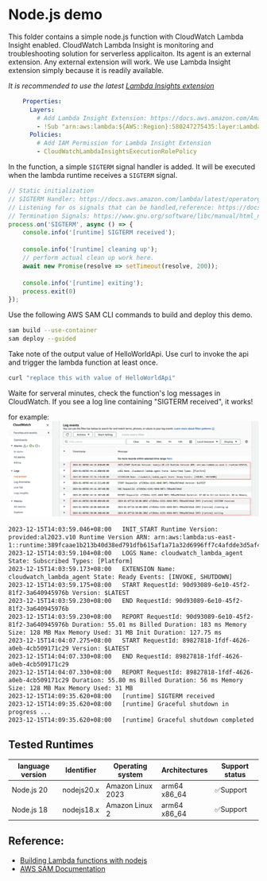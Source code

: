 # Node.js demo

This folder contains a simple node.js function with CloudWatch Lambda Insight enabled. CloudWatch Lambda Insight is monitoring and troubleshooting solution for serverless applicaiton. Its agent is an external extension. Any external extension will work. We use Lambda Insight extension simply because it is readily available.

*It is recommended to use the
latest [Lambda Insights extension](https://docs.aws.amazon.com/AmazonCloudWatch/latest/monitoring/Lambda-Insights-extension-versions.html)*
```yaml
    Properties:
      Layers:
        # Add Lambda Insight Extension: https://docs.aws.amazon.com/AmazonCloudWatch/latest/monitoring/Lambda-Insights-extension-versions.html
        - !Sub "arn:aws:lambda:${AWS::Region}:580247275435:layer:LambdaInsightsExtension-Arm64:5"
      Policies:
        # Add IAM Permission for Lambda Insight Extension
        - CloudWatchLambdaInsightsExecutionRolePolicy
```

In the function, a simple `SIGTERM` signal handler is added. It will be executed when the lambda runtime receives a `SIGTERM` signal.

```javascript
// Static initialization
// SIGTERM Handler: https://docs.aws.amazon.com/lambda/latest/operatorguide/static-initialization.html
// Listening for os signals that can be handled,reference: https://docs.aws.amazon.com/lambda/latest/dg/runtimes-extensions-api.html
// Termination Signals: https://www.gnu.org/software/libc/manual/html_node/Termination-Signals.html
process.on('SIGTERM', async () => {
    console.info('[runtime] SIGTERM received');

    console.info('[runtime] cleaning up');
    // perform actual clean up work here. 
    await new Promise(resolve => setTimeout(resolve, 200));

    console.info('[runtime] exiting');
    process.exit(0)
});
```

Use the following AWS SAM CLI commands to build and deploy this demo.

```bash
sam build --use-container
sam deploy --guided 
```

Take note of the output value of HelloWorldApi. Use curl to invoke the api and trigger the lambda function at least once.

```bash
curl "replace this with value of HelloWorldApi"
```

Waite for serveral minutes, check the function's log messages in CloudWatch. If you see a log line containing "SIGTERM received", it works!


for example:
![](./docs/images/nodejs-2024-01-08.png)
```text
2023-12-15T14:03:59.046+08:00	INIT_START Runtime Version: provided:al2023.v10 Runtime Version ARN: arn:aws:lambda:us-east-1::runtime:389fcaae1b213b40d38ed791dfb615af1a71a32d6996ff7c4afdde3d5af4b6f2
2023-12-15T14:03:59.104+08:00	LOGS Name: cloudwatch_lambda_agent State: Subscribed Types: [Platform]
2023-12-15T14:03:59.173+08:00	EXTENSION Name: cloudwatch_lambda_agent State: Ready Events: [INVOKE, SHUTDOWN]
2023-12-15T14:03:59.175+08:00	START RequestId: 90d93089-6e10-45f2-81f2-3a640945976b Version: $LATEST
2023-12-15T14:03:59.230+08:00	END RequestId: 90d93089-6e10-45f2-81f2-3a640945976b
2023-12-15T14:03:59.230+08:00	REPORT RequestId: 90d93089-6e10-45f2-81f2-3a640945976b Duration: 55.01 ms Billed Duration: 183 ms Memory Size: 128 MB Max Memory Used: 31 MB Init Duration: 127.75 ms
2023-12-15T14:04:07.275+08:00	START RequestId: 89827818-1fdf-4626-a0eb-4cb509171c29 Version: $LATEST
2023-12-15T14:04:07.330+08:00	END RequestId: 89827818-1fdf-4626-a0eb-4cb509171c29
2023-12-15T14:04:07.330+08:00	REPORT RequestId: 89827818-1fdf-4626-a0eb-4cb509171c29 Duration: 55.80 ms Billed Duration: 56 ms Memory Size: 128 MB Max Memory Used: 31 MB
2023-12-15T14:09:35.620+08:00	[runtime] SIGTERM received
2023-12-15T14:09:35.620+08:00	[runtime] Graceful shutdown in progress ...
2023-12-15T14:09:35.620+08:00	[runtime] Graceful shutdown completed 
```

## Tested Runtimes

| language version | Identifier | Operating system  | Architectures    | Support status |
|------------------|------------|-------------------|------------------|----------------|
| Node.js 20       | nodejs20.x | Amazon Linux 2023 | arm64<br/>x86_64 | ✅Support       |
| Node.js 18       | nodejs18.x | Amazon Linux 2    | arm64<br/>x86_64 | ✅Support       |

## Reference:

- [Building Lambda functions with nodejs](https://docs.aws.amazon.com/lambda/latest/dg/lambda-nodejs.html)
- [AWS SAM Documentation](https://docs.aws.amazon.com/serverless-application-model/)

